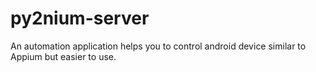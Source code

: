 # py2nium-server
An automation application helps you to control android device similar to Appium but easier to use.
